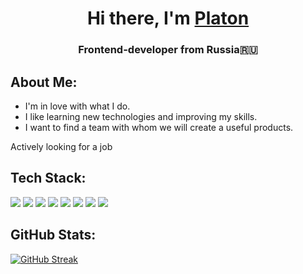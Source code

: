 <h1 align="center">Hi there, I'm <a href="https://daniilshat.ru/" target="_blank">Platon</a> 
<h3 align="center">Frontend-developer from Russia🇷🇺</h3>

About Me:
---
- I'm in love with what I do.
- I like learning new technologies and improving my skills.
- I want to find a team with whom we will create a useful products.

Actively looking for a job

Tech Stack:
---
<p>
  <img src="https://img.shields.io/badge/TypeScript-orange?style=for-the-badge" />
  <img src="https://img.shields.io/badge/React-orange?style=for-the-badge" />
  <img src="https://img.shields.io/badge/JavaScript-orange?style=for-the-badge" />
  <img src="https://img.shields.io/badge/SCSS-orange?style=for-the-badge" />
  <img src="https://img.shields.io/badge/CSS-orange?style=for-the-badge" />
  <img src="https://img.shields.io/badge/HTML-orange?style=for-the-badge" />
  <img src="https://img.shields.io/badge/Webpack-orange?style=for-the-badge" />
  <img src="https://img.shields.io/badge/Vite-orange?style=for-the-badge" />
</p>

GitHub Stats:
---

[![GitHub Streak](https://github-readme-streak-stats.herokuapp.com/?user=Platon-Ponomarchuk)](https://git.io/streak-stats)
